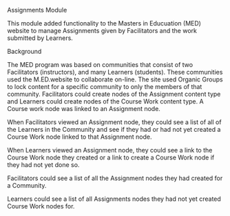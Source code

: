 Assignments Module

This module added functionality to the Masters in Educuation (MED) website to manage Assignments given by Facilitators and the work submitted by Learners.

Background

The MED program was based on communities that consist of two Facilitators (instructors), and many Learners (students). These communities used the M.ED.website to collaborate on-line.  The site used Organic Groups to lock content for a specific community to only the members of that community. Facilitators could create nodes of the Assignment content type and Learners could create nodes of the Course Work content type. A Course work node was linked to an Assignment node.

When Facilitators viewed an Assignment node, they could see a list of all of the Learners in the Community and see if they had or had not yet created a Course Work node linked to that Assignment node.

When Learners viewed an Assignment node, they could see a link to the Course Work node they created or a link to create a Course Work node if they had not yet done so.

Facilitators could see a list of all the Assignment nodes they had created for a Community.

Learners could see a list of all Assignments nodes they had not yet created Course Work nodes for.


